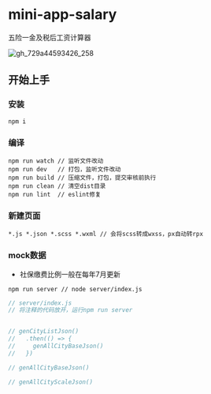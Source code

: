 # mini-app-salary
五险一金及税后工资计算器

![gh_729a44593426_258](https://user-images.githubusercontent.com/23313879/44907966-719c7980-ad4c-11e8-80c7-162a45607eb6.jpg)

## 开始上手

### 安装

```shell
npm i
```

### 编译
```shell
npm run watch // 监听文件改动
npm run dev   // 打包，监听文件改动
npm run build // 压缩文件，打包，提交审核前执行
npm run clean // 清空dist目录
npm run lint  // eslint修复
```

### 新建页面
```shell
*.js *.json *.scss *.wxml // 会将scss转成wxss，px自动转rpx
```

### mock数据
* 社保缴费比例一般在每年7月更新
```shell
npm run server // node server/index.js
```
```js
// server/index.js
// 将注释的代码放开，运行npm run server


// genCityListJson()
//   .then(() => {
//     genAllCityBaseJson()
//   })

// genAllCityBaseJson()

// genAllCityScaleJson()
```
